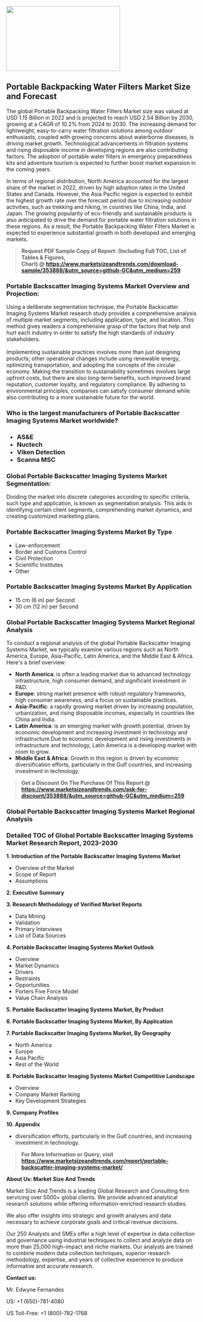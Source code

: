 <p><img class="alignnone size-medium wp-image-20088" src="https://ffe5etoiles.com/wp-content/uploads/2024/12/MST1-300x171.png" alt="" width="300" height="171" /></p><h2>Portable Backpacking Water Filters Market Size and Forecast</h2><p>The global Portable Backpacking Water Filters Market size was valued at USD 1.15 Billion in 2022 and is projected to reach USD 2.54 Billion by 2030, growing at a CAGR of 10.2% from 2024 to 2030. The increasing demand for lightweight, easy-to-carry water filtration solutions among outdoor enthusiasts, coupled with growing concerns about waterborne diseases, is driving market growth. Technological advancements in filtration systems and rising disposable income in developing regions are also contributing factors. The adoption of portable water filters in emergency preparedness kits and adventure tourism is expected to further boost market expansion in the coming years.</p><p>In terms of regional distribution, North America accounted for the largest share of the market in 2022, driven by high adoption rates in the United States and Canada. However, the Asia Pacific region is expected to exhibit the highest growth rate over the forecast period due to increasing outdoor activities, such as trekking and hiking, in countries like China, India, and Japan. The growing popularity of eco-friendly and sustainable products is also anticipated to drive the demand for portable water filtration solutions in these regions. As a result, the Portable Backpacking Water Filters Market is expected to experience substantial growth in both developed and emerging markets.</p></p><blockquote id="" class=""><strong>Request PDF Sample Copy of Report: (Including Full TOC, List of Tables &amp; Figures, Chart)&nbsp;@&nbsp;<strong><a href="https://www.marketsizeandtrends.com/download-sample/353888/&utm_source=github-GC&utm_medium=259" target="_blank">https://www.marketsizeandtrends.com/download-sample/353888/&utm_source=github-GC&utm_medium=259</a></strong></strong></blockquote><h3 id="" class="">Portable Backscatter Imaging Systems Market&nbsp;Overview and Projection:</h3><p id="" class="">Using a deliberate segmentation technique, the Portable Backscatter Imaging Systems Market research study provides a comprehensive analysis of multiple market segments, including application, type, and location. This method gives readers a comprehensive grasp of the factors that help and hurt each industry in order to satisfy the high standards of industry stakeholders. <br /> <br />Implementing sustainable practices involves more than just designing products; other operational changes include using renewable energy, optimizing transportation, and adopting the concepts of the circular economy. Making the transition to sustainability sometimes involves large upfront costs, but there are also long-term benefits, such improved brand reputation, customer loyalty, and regulatory compliance. By adhering to environmental principles, companies can satisfy consumer demand while also contributing to a more sustainable future for the world.</p><h3 id="" class="">Who is the largest manufacturers of&nbsp;Portable Backscatter Imaging Systems Market worldwide?</h3><h3 class=""><p><ul><li>AS&E </li><li> Nuctech </li><li> Viken Detection </li><li> Scanna MSC</li></ul></p></h3><h3 id="" class="">Global&nbsp;Portable Backscatter Imaging Systems Market Segmentation:</h3><p id="" class="">Dividing the market into discrete categories according to specific criteria, such type and application, is known as segmentation analysis. This aids in identifying certain client segments, comprehending market dynamics, and creating customized marketing plans.</p><h3 id="" class="">Portable Backscatter Imaging Systems Market&nbsp;By Type</h3><p><p><ul><li>Law-enforcement</li><li> Border and Customs Control</li><li> Civil Protection</li><li> Scientific Institutes</li><li> Other</p></li></ul></p></p><h3 id="" class="">Portable Backscatter Imaging Systems Market&nbsp;By Application</h3><p class=""><p><ul><li>15 cm (6 in) per Second</li><li> 30 cm (12 in) per Second</li></ul></p></p><h3 id="" class="">Global Portable Backscatter Imaging Systems Market Regional Analysis</h3><p id="" class="">To conduct a regional analysis of the global Portable Backscatter Imaging Systems Market, we typically examine various regions such as North America, Europe, Asia-Pacific, Latin America, and the Middle East &amp; Africa. Here's a brief overview:</p><ul><li><strong>North America</strong>: is often a leading market due to advanced technology infrastructure, high consumer demand, and significant investment in R&amp;D.</li><li><strong>Europe</strong>: strong market presence with robust regulatory frameworks, high consumer awareness, and a focus on sustainable practices.</li><li><strong>Asia-Pacific</strong>: a rapidly growing market driven by increasing population, urbanization, and rising disposable incomes, especially in countries like China and India.</li><li><strong>Latin America</strong>: is an emerging market with growth potential, driven by economic development and increasing investment in technology and infrastructure.Due to economic development and rising investments in infrastructure and technology, Latin America is a developing market with room to grow.</li><li><strong>Middle East &amp; Africa</strong>: Growth in this region is driven by economic diversification efforts, particularly in the Gulf countries, and increasing investment in technology.</li></ul><blockquote id="" class=""><strong>Get a Discount On The Purchase Of This Report @ <strong><a href="https://www.marketsizeandtrends.com/ask-for-discount/353888/&utm_source=github-GC&utm_medium=259" target="_blank">https://www.marketsizeandtrends.com/ask-for-discount/353888/&utm_source=github-GC&utm_medium=259</a></strong></strong></blockquote><h3 id="" class="">Global Portable Backscatter Imaging Systems Market Regional Analysis</h3><h3 id="" class="">Detailed TOC of Global Portable Backscatter Imaging Systems Market Research Report, 2023-2030</h3><p id="" class=""><strong>1. Introduction of the Portable Backscatter Imaging Systems Market</strong></p><ul><li>Overview of the Market</li><li>Scope of Report</li><li>Assumptions</li></ul><p id="" class=""><strong>2. Executive Summary</strong></p><p id="" class=""><strong>3. Research Methodology of Verified Market Reports</strong></p><ul><li>Data Mining</li><li>Validation</li><li>Primary Interviews</li><li>List of Data Sources</li></ul><p id="" class=""><strong>4. Portable Backscatter Imaging Systems Market Outlook</strong></p><ul><li>Overview</li><li>Market Dynamics</li><li>Drivers</li><li>Restraints</li><li>Opportunities</li><li>Porters Five Force Model</li><li>Value Chain Analysis</li></ul><p id="" class=""><strong>5. Portable Backscatter Imaging Systems Market, By Product</strong></p><p id="" class=""><strong>6. Portable Backscatter Imaging Systems Market, By Application</strong></p><p id="" class=""><strong>7. Portable Backscatter Imaging Systems Market, By Geography</strong></p><ul><li>North America</li><li>Europe</li><li>Asia Pacific</li><li>Rest of the World</li></ul><p id="" class=""><strong>8. Portable Backscatter Imaging Systems Market Competitive Landscape</strong></p><ul><li>Overview</li><li>Company Market Ranking</li><li>Key Development Strategies</li></ul><p id="" class=""><strong>9. Company Profiles</strong></p><p id="" class=""><strong>10. Appendix</strong></p><ul><li>diversification efforts, particularly in the Gulf countries, and increasing investment in technology.</li></ul><blockquote id="" class=""><strong>For More Information or Query, visit <strong><strong><a href="https://www.marketsizeandtrends.com/report/portable-backscatter-imaging-systems-market/" target="_blank">https://www.marketsizeandtrends.com/report/portable-backscatter-imaging-systems-market/</a></strong></strong></strong></blockquote><p id="" class=""><strong>About Us: Market Size And Trends</strong></p><p id="" class="">Market Size And Trends is a leading Global Research and Consulting firm servicing over 5000+ global clients. We provide advanced analytical research solutions while offering information-enriched research studies.</p><p id="" class="">We also offer insights into strategic and growth analyses and data necessary to achieve corporate goals and critical revenue decisions.</p><p id="" class="">Our 250 Analysts and SMEs offer a high level of expertise in data collection and governance using industrial techniques to collect and analyze data on more than 25,000 high-impact and niche markets. Our analysts are trained to combine modern data collection techniques, superior research methodology, expertise, and years of collective experience to produce informative and accurate research.</p><p id="" class=""><strong>Contact us:</strong></p><p id="" class="">Mr. Edwyne Fernandes</p><p id="" class="">US: +1 (650)-781-4080</p><p id="" class="">US Toll-Free: +1 (800)-782-1768</p>
